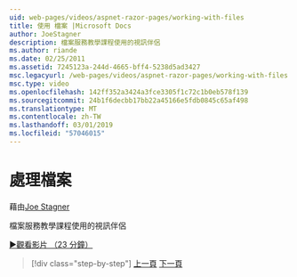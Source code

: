```yaml
---
uid: web-pages/videos/aspnet-razor-pages/working-with-files
title: 使用 檔案 |Microsoft Docs
author: JoeStagner
description: 檔案服務教學課程使用的視訊伴侶
ms.author: riande
ms.date: 02/25/2011
ms.assetid: 7245123a-244d-4665-bff4-5238d5ad3427
msc.legacyurl: /web-pages/videos/aspnet-razor-pages/working-with-files
msc.type: video
ms.openlocfilehash: 142ff352a3424a3fce3305f1c72c1b0eb578f139
ms.sourcegitcommit: 24b1f6decbb17bb22a45166e5fdb0845c65af498
ms.translationtype: MT
ms.contentlocale: zh-TW
ms.lasthandoff: 03/01/2019
ms.locfileid: "57046015"
---
```

<a name="working-with-files"></a>處理檔案
====================
藉由[Joe Stagner](https://github.com/JoeStagner)

檔案服務教學課程使用的視訊伴侶

[&#9654;觀看影片 （23 分鐘）](https://channel9.msdn.com/Blogs/ASP-NET-Site-Videos/working-with-files)

> [!div class="step-by-step"]
> [上一頁](displaying-data-in-a-chart-part-2.md)
> [下一頁](working-with-images.md)
